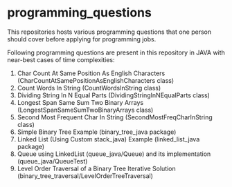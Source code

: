 # programming_questions

This repositories hosts various programming questions that one person should cover before applying for programming jobs.

Following programming questions are present in this repository in JAVA with near-best cases of time complexities:

1. Char Count At Same Position As English Characters (CharCountAtSamePositionAsEnglishCharacters class)
2. Count Words In String (CountWordsInString class)
3. Dividing String In N Equal Parts (DividingStringInNEqualParts class)
4. Longest Span Same Sum Two Binary Arrays (LongestSpanSameSumTwoBinaryArrays class)
5. Second Most Frequent Char In String (SecondMostFreqCharInString class)
6. Simple Binary Tree Example (binary_tree_java package)
7. Linked List (Using Custom stack_java) Example (linked_list_java package)
8. Queue using LinkedList (queue_java/Queue) and its implementation (queue_java/QueueTest)
9. Level Order Traversal of a Binary Tree Iterative Solution (binary_tree_traversal/LevelOrderTreeTraversal)
